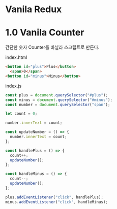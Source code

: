 # Vanila Redux

# 1.0 Vanila Counter

간단한 숫자 Counter를 바닐라 스크립트로 만든다.

index.html

```html
<button id="plus">Plus</button>
  <span>0</span>
<button id="minus">Minus</button>
```

index.js

```js
const plus = document.querySelector("#plus");
const minus = document.querySelector("#minus");
const number = document.querySelector("span");

let count = 0;

number.innerText = count;

const updateNumber = () => {
  number.innerText = count;
};

const handlePlus = () => {
  count++;
  updateNumber();
};

const handleMinus = () => {
  count--;
  updateNumber();
};

plus.addEventListener("click", handlePlus);
minus.addEventListener("click", handleMinus);
```